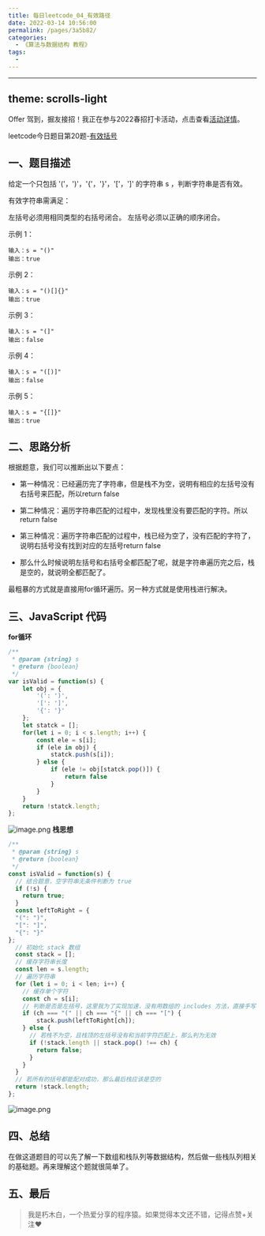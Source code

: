 ```yaml
---
title: 每日leetcode_04_有效路径
date: 2022-03-14 10:56:00
permalink: /pages/3a5b82/
categories:
  - 《算法与数据结构 教程》
tags:
  - 
---
```



---
theme: scrolls-light
---
Offer 驾到，掘友接招！我正在参与2022春招打卡活动，点击查看[活动详情](https://juejin.cn/post/7069661622012215309/ "https://juejin.cn/post/7069661622012215309/")。

leetcode今日题目第20题-[有效括号](https://leetcode-cn.com/problems/valid-parentheses/")

## 一、题目描述

给定一个只包括 '('，')'，'{'，'}'，'['，']' 的字符串 s ，判断字符串是否有效。

有效字符串需满足：

左括号必须用相同类型的右括号闭合。
左括号必须以正确的顺序闭合。


示例 1：
```
输入：s = "()"
输出：true
```

示例 2：

```
输入：s = "()[]{}"
输出：true
```

示例 3：
```
输入：s = "(]"
输出：false
```
示例 4：
```
输入：s = "([)]"
输出：false
```
示例 5：
```
输入：s = "{[]}"
输出：true
```

## 二、思路分析

根据题意，我们可以推断出以下要点：

- 第一种情况：已经遍历完了字符串，但是栈不为空，说明有相应的左括号没有右括号来匹配，所以return false

- 第二种情况：遍历字符串匹配的过程中，发现栈里没有要匹配的字符。所以return false

- 第三种情况：遍历字符串匹配的过程中，栈已经为空了，没有匹配的字符了，说明右括号没有找到对应的左括号return false

- 那么什么时候说明左括号和右括号全都匹配了呢，就是字符串遍历完之后，栈是空的，就说明全都匹配了。

最粗暴的方式就是直接用for循环遍历。另一种方式就是使用栈进行解决。

## 三、JavaScript 代码

**for循环**

```js
/**
 * @param {string} s
 * @return {boolean}
 */
var isValid = function(s) {
    let obj = {
        '(': ')',
        '[': ']',
        '{': '}'
    };
    let statck = [];
    for(let i = 0; i < s.length; i++) {
        const ele = s[i];
        if (ele in obj) {
            statck.push(s[i]);
        } else {
            if (ele != obj[statck.pop()]) {
                return false
            }
        }
    }
    return !statck.length;
};
```

![image.png](https://p1-juejin.byteimg.com/tos-cn-i-k3u1fbpfcp/39583f705492486193b723570fad8a84~tplv-k3u1fbpfcp-watermark.image?)
**栈思想**

```js
/**
 * @param {string} s
 * @return {boolean}
 */
const isValid = function(s) {
  // 结合题意，空字符串无条件判断为 true
  if (!s) {
    return true;
  }
  const leftToRight = {
  "(": ")",
  "[": "]",
  "{": "}"
};
  // 初始化 stack 数组
  const stack = [];
  // 缓存字符串长度
  const len = s.length;
  // 遍历字符串
  for (let i = 0; i < len; i++) {
    // 缓存单个字符
    const ch = s[i];
    // 判断是否是左括号，这里我为了实现加速，没有用数组的 includes 方法，直接手写判断逻辑
    if (ch === "(" || ch === "{" || ch === "[") {
        stack.push(leftToRight[ch]);
    } else {
      // 若栈不为空，且栈顶的左括号没有和当前字符匹配上，那么判为无效
      if (!stack.length || stack.pop() !== ch) {
        return false;
      }
    }
  }
  // 若所有的括号都能配对成功，那么最后栈应该是空的
  return !stack.length;
};
```

![image.png](https://p6-juejin.byteimg.com/tos-cn-i-k3u1fbpfcp/88b0dcf3f00c4408890b9762d65bad10~tplv-k3u1fbpfcp-watermark.image?)

## 四、总结

在做这道题目的可以先了解一下数组和栈队列等数据结构，然后做一些栈队列相关的基础题。再来理解这个题就很简单了。

## 五、最后

> 我是朽木白，一个热爱分享的程序猿。如果觉得本文还不错，记得点赞+关注❤️
